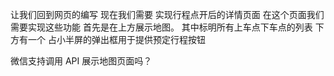 让我们回到网页的编写 现在我们需要 实现行程点开后的详情页面 在这个页面我们需要实现这些功能 首先是在上方展示地图。 其中标明所有上车点下车点的列表 下方有一个 占小半屏的弹出框用于提供预定行程按钮

微信支持调用 API 展示地图页面吗？